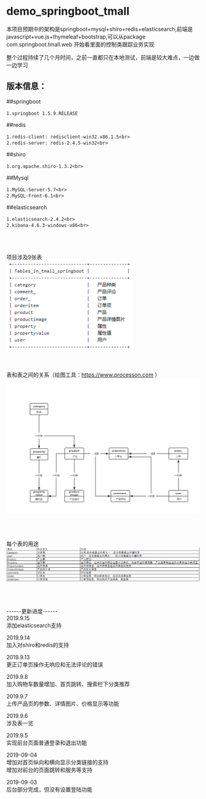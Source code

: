 demo_springboot_tmall
====
本项目预期中的架构是springboot+mysql+shiro+redis+elasticsearch,前端是javascript+vue.js+thymeleaf+bootstrap,可以从package com.springboot.tmall.web 开始看里面的控制类跟踪业务实现

整个过程持续了几个月时间，之前一直都只在本地测试，前端是较大难点，一边做一边学习<br>

版本信息：
---

##springboot<br>

    1.springboot 1.5.9.RELEASE

##redis <br>

    1.redis-client: redisclient-win32.x86.1.5<br>
    2.redis-server: redis-2.4.5-win32<br>

##shiro<br>

    1.org.apache.shiro-1.3.2<br>  

##Mysql<br>

    1.MySQL-Server-5.7<br> 
    2.MySQL-Front-6.1<br> 

##elasticsearch<br>

    1.elasticsearch-2.4.2<br> 
    2.kibana-4.6.3-windows-x86<br> 

<br><br><br>
项目涉及9张表<br>
![](https://github.com/towaka/demo_springboot_tmall/blob/master/tables.png)<br>
<br><br><br>
表和表之间的关系（绘图工具：https://www.processon.com ）<br>
![](https://github.com/towaka/demo_springboot_tmall/blob/master/%E8%A1%A8%E5%85%B3%E7%B3%BB.png)<br>
<br><br><br>

每个表的用途<br>
![](https://github.com/towaka/demo_springboot_tmall/blob/master/%E8%A1%A8%E7%94%A8%E9%80%94.png)<br>
<br><br><br>




------更新进度------<br>
2019.9.15 <br>
添加elasticsearch支持 <br>

2019.9.14 <br>
加入对shiro和redis的支持<br>

2019.9.13<br>
更正订单页操作无响应和无法评论的错误<br>

2019.9.8 <br>
加入购物车数量增加、首页跳转、搜索栏下分类推荐<br>

2019.9.7<br>
上传产品页的参数、详情图片、价格显示等功能<br>

2019.9.6<br>
涉及表一览<br>

2019.9.5<br>
实现前台页面普通登录和退出功能<br>

2019-09-04<br>
增加对首页纵向和横向显示分类链接的支持<br>
增加对前台的页面跳转和服务等支持<br>

2019-09-03<br>
后台部分完成，但没有设置登陆功能<br>
